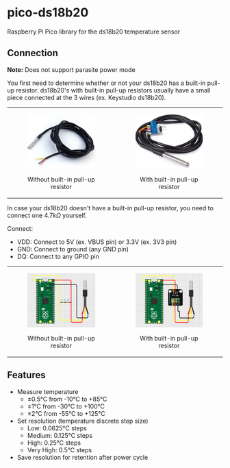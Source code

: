 # pico-ds18b20
Raspberry Pi Pico library for the ds18b20 temperature sensor

## Connection
**Note:** Does not support parasite power mode  

You first need to determine whether or not your ds18b20 has a built-in pull-up resistor. ds18b20's with built-in pull-up resistors usually have a small piece connected at the 3 wires (ex. Keystudio ds18b20).

<table>
  <tbody>
    <tr>
      <td>
        <figure>
          <p align="center" width="300px">
            <img src="images/ds18b20_without.jpg" width="300px">
            <figcaption><p align="center">Without built-in pull-up resistor</p></figcaption>
          </p>
        </figure>
      </td>
      <td>
        <figure>
          <p align="center" width="300px">
            <img src="images/ds18b20_with.jpg" width="300px">
            <figcaption><p align="center">With built-in pull-up resistor</p></figcaption>
          </p>
        </figure>
      </td>
    </tr>
  </tbody>
</table>

In case your ds18b20 doesn't have a built-in pull-up resistor, you need to connect one $4.7k\Omega$ yourself.

Connect:
- VDD: Connect to 5V (ex. VBUS pin) or 3.3V (ex. 3V3 pin)
- GND: Connect to ground (any GND pin)
- DQ: Connect to any GPIO pin

<table>
  <tbody>
    <tr>
      <td>
        <figure>
          <p align="center" width="300px">
            <img src="images/connection_without.png" width="300px">
            <figcaption><p align="center">Without built-in pull-up resistor</p></figcaption>
          </p>
        </figure>
      </td>
      <td>
        <figure>
          <p align="center" width="300px">
            <img src="images/connection_with.png" width="300px">
            <figcaption><p align="center">With built-in pull-up resistor</p></figcaption>
          </p>
        </figure>
      </td>
    </tr>
  </tbody>
</table>

## Features
- Measure temperature
  - &plusmn;0.5°C from -10°C to +85°C
  - &plusmn;1°C from -30°C to +100°C
  - &plusmn;2°C from -55°C to +125°C
- Set resolution (temperature discrete step size)
  - Low: 0.0625°C steps
  - Medium: 0.125°C steps
  - High: 0.25°C steps
  - Very High: 0.5°C steps
- Save resolution for retention after power cycle
